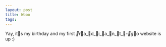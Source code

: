 ```yaml
---
layout: post
title: Wooo
tags: 
---
```

Yay, its my birthday and my first _r_a_d_i_a_n_t_-_g_o website is up :)
